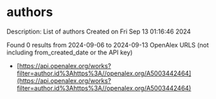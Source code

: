 # authors
Description: List of authors
Created on Fri Sep 13 01:16:46 2024

Found 0 results from 2024-09-06 to 2024-09-13
OpenAlex URLS (not including from_created_date or the API key)
- [https://api.openalex.org/works?filter=author.id%3Ahttps%3A//openalex.org/A5003442464](https://api.openalex.org/works?filter=author.id%3Ahttps%3A//openalex.org/A5003442464)

